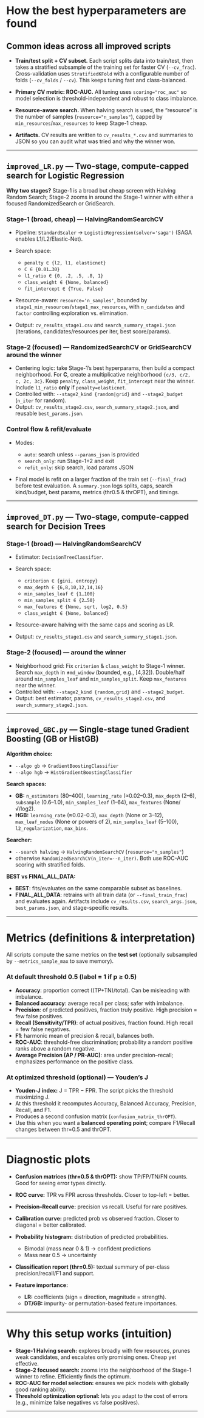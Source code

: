 # How the best hyperparameters are found

## Common ideas across all improved scripts

* **Train/test split + CV subset.**
  Each script splits data into train/test, then takes a stratified subsample of the training set for faster CV (`--cv_frac`). Cross-validation uses `StratifiedKFold` with a configurable number of folds (`--cv_folds` / `--cv`). This keeps tuning fast and class-balanced.

* **Primary CV metric: ROC-AUC.**
  All tuning uses `scoring="roc_auc"` so model selection is threshold-independent and robust to class imbalance.

* **Resource-aware search.**
  When halving search is used, the “resource” is the number of samples (`resource="n_samples"`), capped by `min_resources`/`max_resources` to keep Stage-1 cheap.

* **Artifacts.**
  CV results are written to `cv_results_*.csv` and summaries to JSON so you can audit what was tried and why the winner won.

---

## `improved_LR.py` — Two-stage, compute-capped search for Logistic Regression

**Why two stages?**
Stage-1 is a broad but cheap screen with Halving Random Search; Stage-2 zooms in around the Stage-1 winner with either a focused RandomizedSearch or GridSearch.

### Stage-1 (broad, cheap) — HalvingRandomSearchCV

* Pipeline: `StandardScaler` → `LogisticRegression(solver='saga')` (SAGA enables L1/L2/Elastic-Net).
* Search space:

  * `penalty ∈ {l2, l1, elasticnet}`
  * `C ∈ {0.01…30}`
  * `l1_ratio ∈ {0, .2, .5, .8, 1}`
  * `class_weight ∈ {None, balanced}`
  * `fit_intercept ∈ {True, False}`
* Resource-aware: `resource='n_samples'`, bounded by `stage1_min_resources`/`stage1_max_resources`, with `n_candidates` and `factor` controlling exploration vs. elimination.
* Output: `cv_results_stage1.csv` and `search_summary_stage1.json` (iterations, candidates/resources per iter, best score/params).

### Stage-2 (focused) — RandomizedSearchCV or GridSearchCV around the winner

* Centering logic: take Stage-1’s best hyperparams, then build a compact neighborhood.
  For **C**, create a multiplicative neighborhood `{c/3, c/2, c, 2c, 3c}`.
  Keep `penalty`, `class_weight`, `fit_intercept` near the winner.
  Include `l1_ratio` **only** if `penalty=elasticnet`.
* Controlled with: `--stage2_kind {random|grid}` and `--stage2_budget` (`n_iter` for random).
* Output: `cv_results_stage2.csv`, `search_summary_stage2.json`, and reusable `best_params.json`.

### Control flow & refit/evaluate

* Modes:

  * `auto`: search unless `--params_json` is provided
  * `search_only`: run Stage-1+2 and exit
  * `refit_only`: skip search, load params JSON
* Final model is refit on a larger fraction of the train set (`--final_frac`) before test evaluation. A `summary.json` logs splits, caps, search kind/budget, best params, metrics (thr0.5 & thrOPT), and timings.

---

## `improved_DT.py` — Two-stage, compute-capped search for Decision Trees

### Stage-1 (broad) — HalvingRandomSearchCV

* Estimator: `DecisionTreeClassifier`.
* Search space:

  * `criterion ∈ {gini, entropy}`
  * `max_depth ∈ {6,8,10,12,14,16}`
  * `min_samples_leaf ∈ {1…100}`
  * `min_samples_split ∈ {2…50}`
  * `max_features ∈ {None, sqrt, log2, 0.5}`
  * `class_weight ∈ {None, balanced}`
* Resource-aware halving with the same caps and scoring as LR.
* Output: `cv_results_stage1.csv` and `search_summary_stage1.json`.

### Stage-2 (focused) — around the winner

* Neighborhood grid:
  Fix `criterion` & `class_weight` to Stage-1 winner.
  Search `max_depth` in ±`md_window` (bounded, e.g., \[4,32]).
  Double/half around `min_samples_leaf` and `min_samples_split`.
  Keep `max_features` near the winner.
* Controlled with: `--stage2_kind {random,grid}` and `--stage2_budget`.
* Output: best estimator, params, `cv_results_stage2.csv`, and `search_summary_stage2.json`.

---

## `improved_GBC.py` — Single-stage tuned Gradient Boosting (GB or HistGB)

**Algorithm choice:**

* `--algo gb` → `GradientBoostingClassifier`
* `--algo hgb` → `HistGradientBoostingClassifier`

**Search spaces:**

* **GB:** `n_estimators` (80–400), `learning_rate` (≈0.02–0.3), `max_depth` (2–6), `subsample` (0.6–1.0), `min_samples_leaf` (1–64), `max_features` (None/√/log2).
* **HGB:** `learning_rate` (≈0.02–0.3), `max_depth` (None or 3–12), `max_leaf_nodes` (None or powers of 2), `min_samples_leaf` (5–100), `l2_regularization`, `max_bins`.

**Searcher:**

* `--search halving` → `HalvingRandomSearchCV` (`resource="n_samples"`)
* otherwise `RandomizedSearchCV(n_iter=--n_iter)`.
  Both use ROC-AUC scoring with stratified folds.

**BEST vs FINAL\_ALL\_DATA:**

* **BEST**: fits/evaluates on the same comparable subset as baselines.
* **FINAL\_ALL\_DATA**: retrains with all train data (or `--final_train_frac`) and evaluates again.
  Artifacts include `cv_results.csv`, `search_args.json`, `best_params.json`, and stage-specific results.

---

# Metrics (definitions & interpretation)

All scripts compute the same metrics on the **test set** (optionally subsampled by `--metrics_sample_max` to save memory).

### At default threshold 0.5 (label = 1 if p ≥ 0.5)

* **Accuracy**: proportion correct ((TP+TN)/total). Can be misleading with imbalance.
* **Balanced accuracy**: average recall per class; safer with imbalance.
* **Precision**: of predicted positives, fraction truly positive. High precision = few false positives.
* **Recall (Sensitivity/TPR)**: of actual positives, fraction found. High recall = few false negatives.
* **F1**: harmonic mean of precision & recall, balances both.
* **ROC-AUC**: threshold-free discrimination; probability a random positive ranks above a random negative.
* **Average Precision (AP / PR-AUC)**: area under precision–recall; emphasizes performance on the positive class.

### At optimized threshold (optional) — Youden’s J

* **Youden-J index:** J = TPR − FPR. The script picks the threshold maximizing J.
* At this threshold it recomputes Accuracy, Balanced Accuracy, Precision, Recall, and F1.
* Produces a second confusion matrix (`confusion_matrix_thrOPT`).
* Use this when you want a **balanced operating point**; compare F1/Recall changes between thr=0.5 and thrOPT.

---

# Diagnostic plots

* **Confusion matrices (thr=0.5 & thrOPT):** show TP/FP/TN/FN counts. Good for seeing error types directly.
* **ROC curve:** TPR vs FPR across thresholds. Closer to top-left = better.
* **Precision–Recall curve:** precision vs recall. Useful for rare positives.
* **Calibration curve:** predicted prob vs observed fraction. Closer to diagonal = better calibrated.
* **Probability histogram:** distribution of predicted probabilities.

  * Bimodal (mass near 0 & 1) → confident predictions
  * Mass near 0.5 → uncertainty
* **Classification report (thr=0.5):** textual summary of per-class precision/recall/F1 and support.
* **Feature importance:**

  * **LR:** coefficients (sign = direction, magnitude = strength).
  * **DT/GB:** impurity- or permutation-based feature importances.

---

# Why this setup works (intuition)

* **Stage-1 Halving search:** explores broadly with few resources, prunes weak candidates, and escalates only promising ones. Cheap yet effective.
* **Stage-2 focused search:** zooms into the neighborhood of the Stage-1 winner to refine. Efficiently finds the optimum.
* **ROC-AUC for model selection:** ensures we pick models with globally good ranking ability.
* **Threshold optimization optional:** lets you adapt to the cost of errors (e.g., minimize false negatives vs false positives).

---